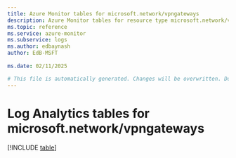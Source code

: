 ```yaml
---
title: Azure Monitor tables for microsoft.network/vpngateways
description: Azure Monitor tables for resource type microsoft.network/vpngateways
ms.topic: reference
ms.service: azure-monitor
ms.subservice: logs
ms.author: edbaynash
author: EdB-MSFT
   
ms.date: 02/11/2025

# This file is automatically generated. Changes will be overwritten. Do not change this file directly.
---
```


# Log Analytics tables for microsoft.network/vpngateways  

[!INCLUDE [table](~/reusable-content/ce-skilling/azure/includes/azure-monitor/reference/tables/microsoft-network_vpngateways-include.md)]

